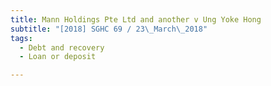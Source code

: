 ```yaml
---
title: Mann Holdings Pte Ltd and another v Ung Yoke Hong 
subtitle: "[2018] SGHC 69 / 23\_March\_2018"
tags:
  - Debt and recovery
  - Loan or deposit

---
```


